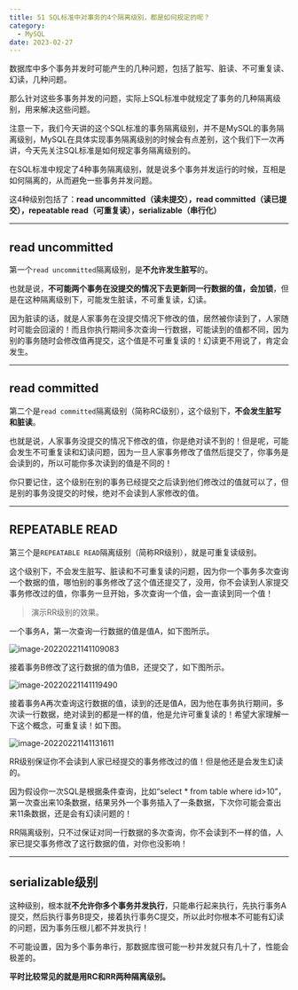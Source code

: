 ```yaml
---
title: 51 SQL标准中对事务的4个隔离级别，都是如何规定的呢？
category:
  - MySQL
date: 2023-02-27
---
```


<!-- more -->


数据库中多个事务并发时可能产生的几种问题，包括了脏写、脏读、不可重复读、幻读，几种问题。

那么针对这些多事务并发的问题，实际上SQL标准中就规定了事务的几种隔离级别，用来解决这些问题。

注意一下，我们今天讲的这个SQL标准的事务隔离级别，并不是MySQL的事务隔离级别，MySQL在具体实现事务隔离级别的时候会有点差别，这个我们下一次再讲，今天先关注SQL标准是如何规定事务隔离级别的。

在SQL标准中规定了4种事务隔离级别，就是说多个事务并发运行的时候，互相是如何隔离的，从而避免一些事务并发问题。

这4种级别包括了：**read uncommitted（读未提交），read committed（读已提交），repeatable read（可重复读），serializable（串行化）**

---

## read uncommitted

第一个`read uncommitted`隔离级别，是**不允许发生脏写**的。

也就是说，**不可能两个事务在没提交的情况下去更新同一行数据的值，会加锁**，但是在这种隔离级别下，可能发生脏读，不可重复读，幻读。

因为脏读的话，就是人家事务在没提交情况下修改的值，居然被你读到了，人家随时可能会回滚的！而且你执行期间多次查询一行数据，可能读到的值都不同，因为别的事务随时会修改值再提交，这个值是不可重复读的！幻读更不用说了，肯定会发生。

---

## read committed

第二个是`read committed`隔离级别（简称RC级别），这个级别下，**不会发生脏写和脏读**。

也就是说，人家事务没提交的情况下修改的值，你是绝对读不到的！但是呢，可能会发生不可重复读和幻读问题，因为一旦人家事务修改了值然后提交了，你事务是会读到的，所以可能你多次读到的值是不同的！

你只要记住，这个级别在别的事务已经提交之后读到他们修改过的值就可以了，但是别的事务没提交的时候，绝对不会读到人家修改的值。

---

## REPEATABLE READ

第三个是`REPEATABLE READ`隔离级别（简称RR级别），就是可重复读级别。

这个级别下，不会发生脏写、脏读和不可重复读的问题，因为你一个事务多次查询一个数据的值，哪怕别的事务修改了这个值还提交了，没用，你不会读到人家提交事务修改过的值，你事务一旦开始，多次查询一个值，会一直读到同一个值！

>  演示RR级别的效果。

一个事务A，第一次查询一行数据的值是值A，如下图所示。

![image-20220221141109083](https://studyimages.oss-cn-beijing.aliyuncs.com/img/mysql/34-63/202210201139034.png)

接着事务B修改了这行数据的值为值B，还提交了，如下图所示。

<img src="https://studyimages.oss-cn-beijing.aliyuncs.com/img/mysql/34-63/202210201139035.png" alt="image-20220221141119490" />

接着事务A再次查询这行数据的值，读到的还是值A，因为他在事务执行期间，多次读一行数据，绝对读到的都是一样的值，他是允许可重复读的！希望大家理解一下这个概念，可重复读！如下图。

<img src="https://studyimages.oss-cn-beijing.aliyuncs.com/img/mysql/34-63/202210201139036.png" alt="image-20220221141131611" />

RR级别保证你不会读到人家已经提交的事务修改过的值！但是他还是会发生幻读的。

因为假设你一次SQL是根据条件查询，比如“select * from table where id>10”，第一次查出来10条数据，结果另外一个事务插入了一条数据，下次你可能会查出来11条数据，还是会有幻读问题的！

RR隔离级别，只不过保证对同一行数据的多次查询，你不会读到不一样的值，人家已提交事务修改了这行数据的值，对你也没影响！

---

## serializable级别

这种级别，根本就**不允许你多个事务并发执行**，只能串行起来执行，先执行事务A提交，然后执行事务B提交，接着执行事务C提交，所以此时你根本不可能有幻读的问题，因为事务压根儿都不并发执行！

不可能设置，因为多个事务串行，那数据库很可能一秒并发就只有几十了，性能会极差的。

**平时比较常见的就是用RC和RR两种隔离级别。**

